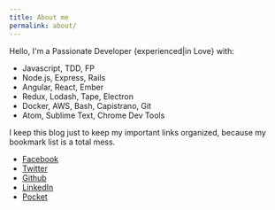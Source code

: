 ```yaml
---
title: About me
permalink: about/
---
```


Hello, I'm a Passionate Developer {experienced|in Love} with:

- Javascript, TDD, FP
- Node.js, Express, Rails
- Angular, React, Ember
- Redux, Lodash, Tape, Electron
- Docker, AWS, Bash, Capistrano, Git
- Atom, Sublime Text, Chrome Dev Tools

I keep this blog just to keep my important links organized, because my bookmark list is a total mess.

- [Facebook](https://www.facebook.com/{{site.facebook_username}})
- [Twitter](https://www.twitter.com/{{site.twitter_username}})
- [Github](https://www.github.com/{{site.github_username}})
- [LinkedIn](https://it.linkedin.com/in/{{site.linkedin_username}})
- [Pocket](https://getpocket.com/{{site.pocket_username}})
